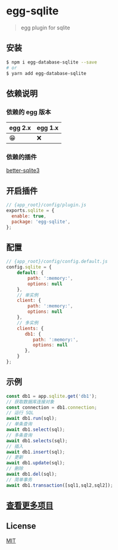 # egg-sqlite

> egg plugin for sqlite
## 安装

```bash
$ npm i egg-database-sqlite --save
# or
$ yarn add egg-database-sqlite
```

## 依赖说明

### 依赖的 egg 版本

egg 2.x | egg 1.x
--- | ---
😁 | ❌

### 依赖的插件

[better-sqlite3](https://github.com/JoshuaWise/better-sqlite3)

## 开启插件

```js
// {app_root}/config/plugin.js
exports.sqlite = {
  enable: true,
  package: 'egg-sqlite',
};
```

## 配置

```js
// {app_root}/config/config.default.js
config.sqlite = {
    default: {
        path: ':memory:',
        options: null
    },
    // 单实例
    client: {
        path: ':memory:',
        options: null    
    },
    // 多实例
    clients: {
       db1: {
          path: ':memory:',
          options: null   
       },
    }
};
```

## 示例

```js
const db1 = app.sqlite.get('db1');
// 获取数据库连接对象
const connection = db1.connection;
// 运行 SQL
await db1.run(sql);
// 单条查询
await db1.select(sql);
// 多条查询
await db1.selects(sql);
// 插入
await db1.insert(sql);
// 更新
await db1.update(sql);
// 删除
await db1.del(sql);
// 简单事务
await db1.transaction([sql1,sql2,sql2]);
```
## [查看更多项目](https://www.undsky.com)

## License

[MIT](LICENSE)